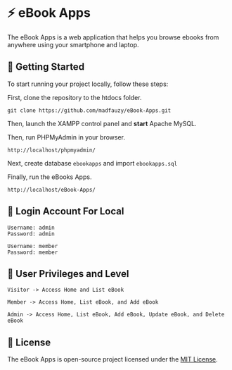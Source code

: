 # ⚡️ eBook Apps
The eBook Apps is a web application that helps you browse ebooks from anywhere using your smartphone and laptop.

## 🚀 Getting Started 
To start running your project locally, follow these steps: 

First, clone the repository to the htdocs folder.

```
git clone https://github.com/madfauzy/eBook-Apps.git
```

Then, launch the XAMPP control panel and **start** Apache MySQL. 

Then, run PHPMyAdmin in your browser.

```
http://localhost/phpmyadmin/
```

Next, create database `ebookapps` and import `ebookapps.sql`

Finally, run the eBooks Apps.

```
http://localhost/eBook-Apps/
```

## 📍 Login Account For Local

```
Username: admin
Password: admin
```

```
Username: member
Password: member
```

## 🔑 User Privileges and Level
```
Visitor -> Access Home and List eBook
```

```
Member -> Access Home, List eBook, and Add eBook
```

```
Admin -> Access Home, List eBook, Add eBook, Update eBook, and Delete eBook
```

## 📄 License 
The eBook Apps is open-source project licensed under the [MIT License](https://github.com/madfauzy/eBook-Apps/blob/main/LICENSE).
